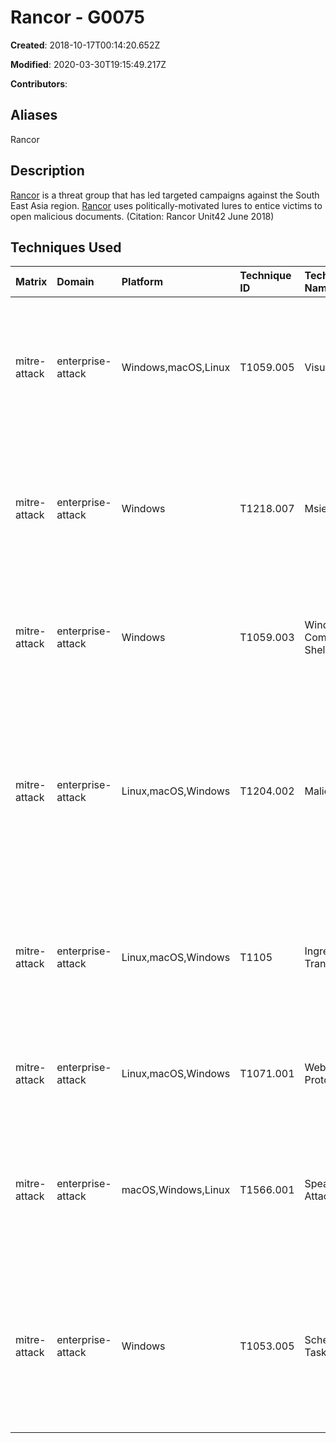 # Rancor - G0075

**Created**: 2018-10-17T00:14:20.652Z

**Modified**: 2020-03-30T19:15:49.217Z

**Contributors**: 

## Aliases

Rancor

## Description

[Rancor](https://attack.mitre.org/groups/G0075) is a threat group that has led targeted campaigns against the South East Asia region. [Rancor](https://attack.mitre.org/groups/G0075) uses politically-motivated lures to entice victims to open malicious documents. (Citation: Rancor Unit42 June 2018)

## Techniques Used

|Matrix|Domain|Platform|Technique ID|Technique Name|Use|
| :---| :---| :---| :---| :---| :---|
|mitre-attack|enterprise-attack|Windows,macOS,Linux|T1059.005|Visual Basic|[Rancor](https://attack.mitre.org/groups/G0075) has used VBS scripts as well as embedded macros for execution.(Citation: Rancor Unit42 June 2018)|
|mitre-attack|enterprise-attack|Windows|T1218.007|Msiexec|[Rancor](https://attack.mitre.org/groups/G0075) has used <code>msiexec</code> to download and execute malicious installer files over HTTP.(Citation: Rancor Unit42 June 2018)|
|mitre-attack|enterprise-attack|Windows|T1059.003|Windows Command Shell|[Rancor](https://attack.mitre.org/groups/G0075) has used cmd.exe to execute commmands.(Citation: Rancor Unit42 June 2018)|
|mitre-attack|enterprise-attack|Linux,macOS,Windows|T1204.002|Malicious File|[Rancor](https://attack.mitre.org/groups/G0075) attempted to get users to click on an embedded macro within a Microsoft Office Excel document to launch their malware.(Citation: Rancor Unit42 June 2018)|
|mitre-attack|enterprise-attack|Linux,macOS,Windows|T1105|Ingress Tool Transfer|[Rancor](https://attack.mitre.org/groups/G0075) has downloaded additional malware, including by using [certutil](https://attack.mitre.org/software/S0160).(Citation: Rancor Unit42 June 2018)|
|mitre-attack|enterprise-attack|Linux,macOS,Windows|T1071.001|Web Protocols|[Rancor](https://attack.mitre.org/groups/G0075) has used HTTP for C2.(Citation: Rancor Unit42 June 2018)|
|mitre-attack|enterprise-attack|macOS,Windows,Linux|T1566.001|Spearphishing Attachment|[Rancor](https://attack.mitre.org/groups/G0075) has attached a malicious document to an email to gain initial access.(Citation: Rancor Unit42 June 2018)|
|mitre-attack|enterprise-attack|Windows|T1053.005|Scheduled Task|[Rancor](https://attack.mitre.org/groups/G0075) launched a scheduled task to gain persistence using the <code>schtasks /create /sc</code> command.(Citation: Rancor Unit42 June 2018)|
